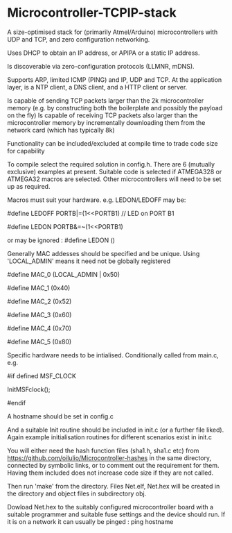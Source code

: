 # Microcontroller-TCPIP-stack
A size-optimised stack for (primarily Atmel/Arduino) microcontrollers with UDP and TCP, and zero configuration networking.

Uses DHCP to obtain an IP address, or APIPA or a static IP address.

Is discoverable via zero-configuration protocols (LLMNR, mDNS).  

Supports ARP, limited ICMP (PING) and IP, UDP and TCP.  At the application layer, is a NTP client, a DNS client, and a HTTP client or server. 

Is capable of sending TCP packets larger than the 2k microcontroller memory (e.g. by constructing both the boilerplate and possibly the payload on the fly)
Is capable of receiving TCP packets also larger than the microcontroller memory by incrementally downloading them from the network card (which has typically 8k)

Functionality can be included/excluded at compile time to trade code size for capability

To compile select the required solution in config.h.  There are 6 (mutually exclusive) examples at present.  Suitable code is selected if ATMEGA328 or ATMEGA32 macros are selected.
Other microcontrollers will need to be set up as required.

Macros must suit your hardware.  e.g. LEDON/LEDOFF may be:

  #define LEDOFF PORTB|=(1<<PORTB1)  // LED on PORT B1

  #define LEDON  PORTB&=~(1<<PORTB1)

or may be ignored : #define LEDON ()

Generally MAC addesses should be specified and be unique.  Using 'LOCAL_ADMIN' means it need not be globally registered

  #define MAC_0  (LOCAL_ADMIN | 0x50)   
  
  #define MAC_1  (0x40)  
  
  #define MAC_2  (0x52)  
  
  #define MAC_3  (0x60)
  
  #define MAC_4  (0x70)
  
  #define MAC_5  (0x80)

Specific hardware needs to be intialised.  Conditionally called from main.c, e.g.

#if defined MSF_CLOCK

  InitMSFclock();

#endif

A hostname should be set in config.c

And a suitable Init routine should be included in init.c (or a further file liked).   Again example initialisation routines for different scenarios exist in init.c

You will either need the hash function files (sha1.h, sha1.c etc) from https://github.com/oilulio/Microcontroller-hashes in the same directory, connected by symbolic links, or to comment out the requirement for them.  Having them included does not increase code size if they are not called.

Then run 'make' from the directory.  Files Net.elf, Net.hex will be created in the directory and object files in subdirectory obj.

Dowload Net.hex to the suitably configured microcontroller board with a suitable programmer and suitable fuse settings and the device should run.  If it is on a network it can usually be pinged : ping hostname
